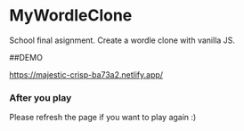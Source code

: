# MyWordleClone
School final asignment. Create a wordle clone with vanilla JS.

##DEMO

https://majestic-crisp-ba73a2.netlify.app/

### After you play
Please refresh the page if you want to play again :)
